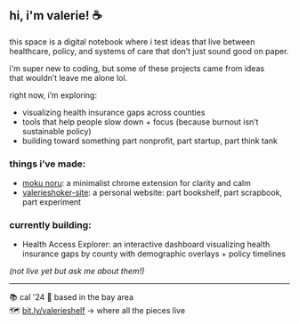 ## hi, i'm valerie! ☕

this space is a digital notebook where i test ideas that live between  
healthcare, policy, and systems of care that don’t just sound good on paper.

i'm super new to coding, but some of these projects came from ideas  
that wouldn’t leave me alone lol.

right now, i’m exploring:
- visualizing health insurance gaps across counties  
- tools that help people slow down + focus (because burnout isn’t sustainable policy)  
- building toward something part nonprofit, part startup, part think tank

### things i’ve made:
- [moku noru](https://github.com/valerieshoker/mokunoru): a minimalist chrome extension for clarity and calm  
- [valerieshoker-site](https://github.com/valerieshoker/valerieshoker-site): a personal website: part bookshelf, part scrapbook, part experiment

### currently building:
- Health Access Explorer: an interactive dashboard visualizing health insurance gaps by county with demographic overlays + policy timelines

_(not live yet but ask me about them!)_

---

📚 cal '24
📍 based in the bay area  
🗺️ [bit.ly/valerieshelf](https://bit.ly/valerieshelf) → where all the pieces live

